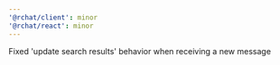 ```yaml
---
'@rchat/client': minor
'@rchat/react': minor
---
```


Fixed 'update search results' behavior when receiving a new message
